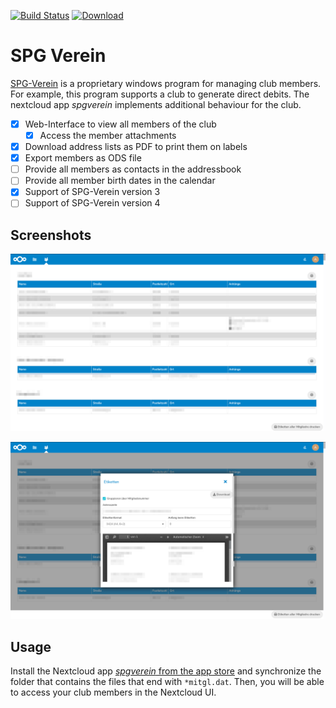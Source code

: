 [![Build Status](https://gitlab.com/schrieveslaach/nextcloud-spgverein-app/badges/master/build.svg)](https://gitlab.com/schrieveslaach/nextcloud-spgverein-app/pipelines)
[![Download](https://img.shields.io/badge/download-spgverein.tar.gz-blue.svg)](https://gitlab.com/schrieveslaach/nextcloud-spgverein-app/-/jobs/artifacts/master/raw/spgverein.tar.gz?job=package)

# SPG Verein

[SPG-Verein](https://spg-direkt.de/) is a proprietary windows program for managing club members. For example, this program supports a club to generate direct debits. The nextcloud app *spgverein* implements additional behaviour for the club. 

- [x] Web-Interface to view all members of the club
  - [x] Access the member attachments
- [x] Download address lists as PDF to print them on labels
- [x] Export members as ODS file
- [ ] Provide all members as contacts in the addressbook
- [ ] Provide all member birth dates in the calendar
- [x] Support of SPG-Verein version 3
- [ ] Support of SPG-Verein version 4

## Screenshots

![Screenshot SPG Verein](assets/screenshot-01.png)

![Screenshot SPG Verein](assets/screenshot-02.png)

## Usage

Install the Nextcloud app [*spgverein* from the app store](https://apps.nextcloud.com/apps/spgverein) and synchronize the folder that contains the files that end with `*mitgl.dat`. Then, you will be able to access your club members in the Nextcloud UI.
